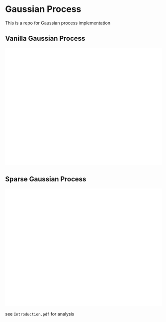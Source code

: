 # Gaussian Process
This is a repo for Gaussian process implementation

## Vanilla Gaussian Process

![Vanilla Gaussian Process](./fig/GP.png)

## Sparse Gaussian Process

![Sparse Gaussian Process](./fig/SGP.png)

see `Introduction.pdf` for analysis
